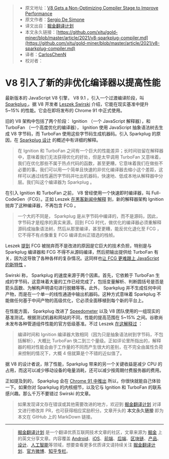 > * 原文地址：[V8 Gets a Non-Optimizing Compiler Stage to Improve Performance](https://www.infoq.com/news/2021/06/v8-sparkplug-compiler/)
> * 原文作者：[Sergio De Simone](https://www.infoq.com/profile/Sergio-De-Simone/)
> * 译文出自：[掘金翻译计划](https://github.com/xitu/gold-miner)
> * 本文永久链接：[https://github.com/xitu/gold-miner/blob/master/article/2021/v8-sparkplug-compiler.md](https://github.com/xitu/gold-miner/blob/master/article/2021/v8-sparkplug-compiler.md)
> * 译者：[CarlosChenN](https://github.com/CarlosChenN)
> * 校对者：

# V8 引入了新的非优化编译器以提高性能

最新版本的 JavaScript V8 引擎， V8 9.1 ，引入一个过渡编译阶段，叫[ Sparkplug ](https://v8.dev/blog/sparkplug) 。据 V8 开发者 [Leszek Swirski](https://twitter.com/leszekswirski) 介绍，它能在现实基准中提升 5~15% 的性能。它会在即将发布的 Chrome 91 中正式使用。

旧的 V8 架构中包括了两个阶段： Ignition （一个 JavaScript 解释器），和 TurboFan （一个高度优化的编译器）， Ignition 使用 JavaScript 抽象语法树去生成 V8 字节码，而 TurboFan 使用这些字节码生成机器码。引入 Sparkplug 的原因，在 [ Sparkplug 设计](https://docs.google.com/document/d/1NeOsqjPPAcDWbuHxW5MobzVQgj9qZd6NqKUnz0h-fOw/edit) 的概述中有详细的解释。

>  在 Ignition 和 TurboFan 之间有一个巨大的性能差异；长时间驻留在解释器中，意味着我们无法获得优化的好处，但是太早调用 TurboFan 又意味着，我们在优化那些不属于热点代码的函数，甚至更糟，它意味着我们在做些不必要的事。我们可以用一个简单且快速的非优化编译器去缩小这个差距，这样可以通过线性遍历字节码并吐出机器码，快速地、低成本地从解释器中分层。我们叫这个编译器为 Sparkplug 。

在引入 Ignition 和 TurboFan 之前， V8 曾经使用一个快速即时编译器，叫 Full-CodeGen（FCG）。正如 Leszek [在黑客新闻中解释](https://news.ycombinator.com/item?id=27307862) 到，新的解释器架构 Ignition 抛弃了这种编译器，不再包含 FCG 。

> 一个大的不同是， Sparkplug 是从字节码中编译的，而不是源码，因此，字节码才是程序的真实来源。回到 FCG 时代，做优化的编译器必须重解释源码成抽象语法树，然后从那里编译，甚至更糟，能反优化退化至 FCG ，它不得不有点像重复 FCG 编译去纠正错选的栈帧。

Leszek [提到](https://news.ycombinator.com/item?id=27312037) FCG 被抛弃而不是改进的原因是它巨大的技术负担，特别是与 Sparkplug 编译器和 FCG 不得不从源码编译，然后把输出提供给 TurboFan 有关，因为这导致了各种各样的复杂情况。这同样也[让 FCG 更难跟上 JavaScript 的新特性](https://v8project.blogspot.com/2017/05/launching-ignition-and-turbofan.html) 。

Swirski 称， Sparkplug 的速度来源于两个因素。首先，它依赖于 TurboFan 生成的字节码，这意味着大量的工作已经完成了，包括变量解析、判断圆括号是否是箭头函数、为解构声明语句进行脱糖等等。此外， Sparkplug 并不生成任何中间产物，而是在一个单一的线性通道中输出机器码。这种方式意味着 Sparkplug 不能做任何基于中间产物的高级优化，它必须全面移植到每个新的平台上。

在性能方面， Sparkplug 改进了 [Speedometer](https://browserbench.org/Speedometer2.0) 以及 V8 团队使用的一组现实的基准测试。根据测试机器和网站的不同，性能的提高范围在 5~15% 之间。谷歌尚未发布各种管道组件性能的官方低级基准。不过 Leszek [在这解释过](https://news.ycombinator.com/item?id=27308038) ：

> 编译时间和 Ignition 编译器大致相同（因为只是抽象语法树到字节码，不包括解析），大概比 TurboFan 快二到三个量级。正如评论里所指出的，解释器的相对性能会由于工作量的不同而产生很大的差别，在不完全由属性负荷来控制的情况下，大概 4 倍就算是个不错的近似值了。

据 V8 的设计者说，除了性能，Sparkplug 带来的另一个关键收益是减少 CPU 的占用，而这可以减少移动设备的电量消耗，还可以减少按周期付费服务器的费用。

正如提及到的， Sparkplug 会在 [Chrome 91 中推出](https://developer.chrome.com/blog/new-in-chrome-91/) 所以，你很快就能自己体验一下。如果你对 Sparkplug 的内核细节，以及它与 Ignition 和 TurboFan 的联系感兴趣。那么千万不要错过 Swirski 的文章。

> 如果发现译文存在错误或其他需要改进的地方，欢迎到 [掘金翻译计划](https://github.com/xitu/gold-miner) 对译文进行修改并 PR，也可获得相应奖励积分。文章开头的 **本文永久链接** 即为本文在 GitHub 上的 MarkDown 链接。

---

> [掘金翻译计划](https://github.com/xitu/gold-miner) 是一个翻译优质互联网技术文章的社区，文章来源为 [掘金](https://juejin.im) 上的英文分享文章。内容覆盖 [Android](https://github.com/xitu/gold-miner#android)、[iOS](https://github.com/xitu/gold-miner#ios)、[前端](https://github.com/xitu/gold-miner#前端)、[后端](https://github.com/xitu/gold-miner#后端)、[区块链](https://github.com/xitu/gold-miner#区块链)、[产品](https://github.com/xitu/gold-miner#产品)、[设计](https://github.com/xitu/gold-miner#设计)、[人工智能](https://github.com/xitu/gold-miner#人工智能)等领域，想要查看更多优质译文请持续关注 [掘金翻译计划](https://github.com/xitu/gold-miner)、[官方微博](http://weibo.com/juejinfanyi)、[知乎专栏](https://zhuanlan.zhihu.com/juejinfanyi)。
